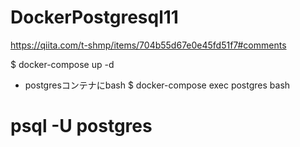 # DockerPostgresql11

https://qiita.com/t-shmp/items/704b55d67e0e45fd51f7#comments

$ docker-compose up -d

- postgresコンテナにbash
$ docker-compose exec postgres bash

# psql -U postgres
